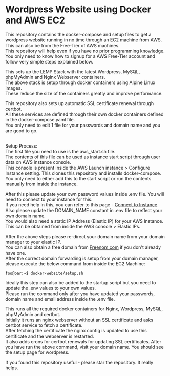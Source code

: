 # Wordpress Website using Docker and AWS EC2
This repository contains the docker-compose and setup files to get a wordpress website running in no time through an EC2 machine from AWS.  
This can also be from the Free-Tier of AWS machines.  
This repository will help even if you have no prior programming knowledge.  
You only need to know how to signup for a AWS Free-Tier account and follow very simple steps explained below.  
  
This sets up the LEMP Stack with the latest Wordpress, MySQL, phpMyAdmin and Nginx Webserver containers.  
The above stack is setup through docker containers using Alpine Linux images.  
These reduce the size of the containers greatly and improve performance.  
  
This repository also sets up automatic SSL certificate renewal through certbot.  
All these services are defined through their own docker containers defined in the docker-compose.yaml file.  
You only need to edit 1 file for your passwords and domain name and you are good to go.  
   
&nbsp;  
Setup Process:  
The first file you need to use is the aws_start.sh file.  
The contents of this file can be used as instance start script through user data on AWS instance console.  
This console is present inside the AWS Launch instance > Configure Instance setting. 
This clones this repository and installs docker-compose.  
You only need to either add this to the start script or run the contents manually from inside the instance.  

After this please update your own password values inside .env file.
You will need to connect to your instance for this.  
If you need help in this, you can refer to this page - [Connect to Instance](https://docs.aws.amazon.com/AWSEC2/latest/UserGuide/AccessingInstances.html)   
Also please update the DOMAIN_NAME constant in .env file to reflect your own domain name.  
You would also need a static IP Address (Elastic IP) for your AWS Instance.  
This can be obtained from inside the AWS console > Elastic IPs.  

After the above steps please re-direct your domain name from your domain manager to your elastic IP.  
You can also obtain a free domain from [Freenom.com](https://www.freenom.com/) if you don't already have one.  
After the correct domain forwarding is setup from your domain manager,  
please execute the below command from inside the EC2 Machine:  

```console
foo@bar:~$ docker-website/setup.sh
```

Ideally this step can also be added to the startup script but you need to update the .env values to your own values.  
Please run the command only after you have updated your passwords, domain name and email address inside the .env file.  

This runs all the required docker containers for Nginx, Wordpress, MySQL, phpMyAdmin and certbot.  
Initially it runs an nginx webserver without an SSL certificate and asks certbot service to fetch a certificate.  
After fetching the certificate the nginx config is updated to use this certificate and the webserver is restarted.  
It also adds crons for certbot renewals for updating SSL certificates. 
After you have run the above command, visit your domain name. You should see the setup page for wordpress.  

If you found this repository useful - please star the repository. It really helps.  